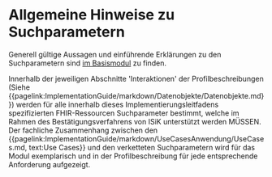 # Allgemeine Hinweise zu Suchparametern

Generell gültige Aussagen und einführende Erklärungen zu den Suchparametern sind [im Basismodul](https://simplifier.net/guide/isik-basis-v4/UebergreifendeFestlegungen-UebergreifendeFestlegungen_Suchparameter) zu finden.

Innerhalb der jeweiligen Abschnitte 'Interaktionen' der Profilbeschreibungen (Siehe {{pagelink:ImplementationGuide/markdown/Datenobjekte/Datenobjekte.md}}) werden für alle innerhalb dieses Implementierungsleitfadens spezifizierten FHIR-Ressourcen Suchparameter bestimmt, welche im Rahmen des Bestätigungsverfahrens von ISiK unterstützt werden MÜSSEN. Der fachliche Zusammenhang zwischen den {{pagelink:ImplementationGuide/markdown/UseCasesAnwendung/UseCases.md, text:Use Cases}} und den verketteten Suchparametern wird für das Modul exemplarisch und in der Profilbeschreibung für jede entsprechende Anforderung aufgezeigt.